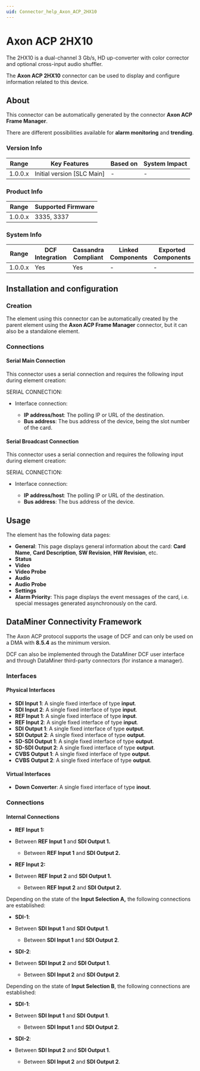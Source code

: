```yaml
---
uid: Connector_help_Axon_ACP_2HX10
---
```


# Axon ACP 2HX10

The 2HX10 is a dual-channel 3 Gb/s, HD up-converter with color corrector and optional cross-input audio shuffler.

The **Axon ACP 2HX10** connector can be used to display and configure information related to this device.

## About

This connector can be automatically generated by the connector **Axon ACP Frame Manager**.

There are different possibilities available for **alarm monitoring** and **trending**.

### Version Info

| **Range** | **Key Features**             | **Based on** | **System Impact** |
|-----------|------------------------------|--------------|-------------------|
| 1.0.0.x   | Initial version \[SLC Main\] | \-           | \-                |

### Product Info

| Range     | Supported Firmware     |
|-----------|------------------------|
| 1.0.0.x   | 3335, 3337             |

### System Info

| Range     | DCF Integration     | Cassandra Compliant     | Linked Components     | Exported Components     |
|-----------|---------------------|-------------------------|-----------------------|-------------------------|
| 1.0.0.x   | Yes                 | Yes                     | \-                    | \-                      |

## Installation and configuration

### Creation

The element using this connector can be automatically created by the parent element using the **Axon ACP Frame Manager** connector, but it can also be a standalone element.

### Connections

#### Serial Main Connection

This connector uses a serial connection and requires the following input during element creation:

SERIAL CONNECTION:

- Interface connection:

  - **IP address/host**: The polling IP or URL of the destination.
  - **Bus address**: The bus address of the device, being the slot number of the card.

#### Serial Broadcast Connection

This connector uses a serial connection and requires the following input during element creation:

SERIAL CONNECTION:

- Interface connection:

  - **IP address/host**: The polling IP or URL of the destination.
  - **Bus address**: The bus address of the device.

## Usage

The element has the following data pages:

- **General**: This page displays general information about the card: **Card Name**, **Card Description**, **SW Revision**, **HW Revision**, etc.
- **Status**
- **Video**
- **Video Probe**
- **Audio**
- **Audio Probe**
- **Settings**
- **Alarm Priority**: This page displays the event messages of the card, i.e. special messages generated asynchronously on the card.

## DataMiner Connectivity Framework

The Axon ACP protocol supports the usage of DCF and can only be used on a DMA with **8.5.4** as the minimum version.

DCF can also be implemented through the DataMiner DCF user interface and through DataMiner third-party connectors (for instance a manager).

### Interfaces

#### Physical Interfaces

- **SDI Input 1**: A single fixed interface of type **input**.
- **SDI Input 2**: A single fixed interface of type **input**.
- **REF Input 1**: A single fixed interface of type **input**.
- **REF Input 2**: A single fixed interface of type **input**.
- **SDI Output 1**: A single fixed interface of type **output**.
- **SDI Output 2**: A single fixed interface of type **output**.
- **SD-SDI Output 1**: A single fixed interface of type **output**.
- **SD-SDI Output 2**: A single fixed interface of type **output**.
- **CVBS Output 1**: A single fixed interface of type **output**.
- **CVBS Output 2**: A single fixed interface of type **output**.

#### Virtual Interfaces

- **Down Converter**: A single fixed interface of type **inout**.

### Connections

#### Internal Connections

- **REF Input 1:**

- Between **REF Input 1** and **SDI Output 1.**
  - Between **REF Input 1** and **SDI Output 2.**

- **REF Input 2:**

- Between **REF Input 2** and **SDI Output 1.**
  - Between **REF Input 2** and **SDI Output 2.**

Depending on the state of the **Input Selection A,** the following connections are established:

- **SDI-1**:

- Between **SDI Input 1** and **SDI Output 1**.
  - Between **SDI Input 1** and **SDI Output 2**.

- **SDI-2**:

- Between **SDI Input 2** and **SDI Output 1**.
  - Between **SDI Input 2** and **SDI Output 2**.

Depending on the state of **Input Selection B**, the following connections are established:

- **SDI-1**:

- Between **SDI Input 1** and **SDI Output 1**.
  - Between **SDI Input 1** and **SDI Output 2**.

- **SDI-2**:

- Between **SDI Input 2** and **SDI Output 1**.
  - Between **SDI Input 2** and **SDI Output 2**.
